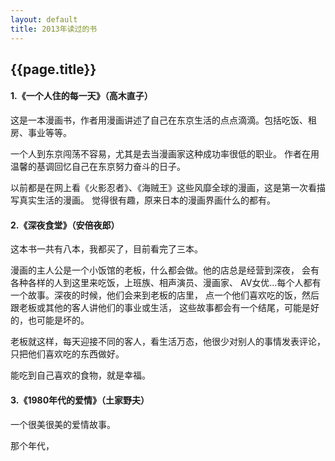 ```yaml
---
layout: default
title: 2013年读过的书
---
```


{{page.title}}
-----------------------

#### 1.《一个人住的每一天》（高木直子）

这是一本漫画书，作者用漫画讲述了自己在东京生活的点点滴滴。包括吃饭、租房、事业等等。

一个人到东京闯荡不容易，尤其是去当漫画家这种成功率很低的职业。
作者在用温馨的基调回忆自己在东京努力奋斗的日子。

以前都是在网上看《火影忍者》、《海贼王》这些风靡全球的漫画，这是第一次看描写真实生活的漫画。
觉得很有趣，原来日本的漫画界画什么的都有。


#### 2.《深夜食堂》（安倍夜郎）

这本书一共有八本，我都买了，目前看完了三本。

漫画的主人公是一个小饭馆的老板，什么都会做。他的店总是经营到深夜，
会有各种各样的人到这里来吃饭，上班族、相声演员、漫画家、
AV女优...每个人都有一个故事。深夜的时候，他们会来到老板的店里，
点一个他们喜欢吃的饭，然后跟老板或其他的客人讲他们的事业或生活，
这些故事都会有一个结尾，可能是好的，也可能是坏的。

老板就这样，每天迎接不同的客人，看生活万态，他很少对别人的事情发表评论，只把他们喜欢吃的东西做好。

能吃到自己喜欢的食物，就是幸福。

#### 3.《1980年代的爱情》（土家野夫）

一个很美很美的爱情故事。

那个年代，
